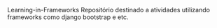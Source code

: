Learning-in-Frameworks
Repositório destinado a atividades utilizando frameworks como django bootstrap e etc.

